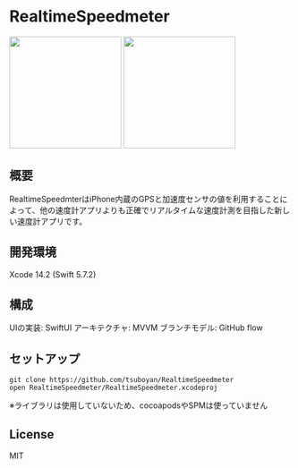 # RealtimeSpeedmeter


<img src="https://user-images.githubusercontent.com/13012547/231475929-f5ad9dcc-b1eb-4f64-9eef-94e19b7575a5.png" width="200">

<a href="https://apps.apple.com/app/realtimespeedmeter/id6446809535">
  <img src="https://user-images.githubusercontent.com/13012547/231477229-05e3bf3b-8ebe-4b69-ab94-8133f07c72ad.svg" width="200">
</a>

## 概要
RealtimeSpeedmterはiPhone内蔵のGPSと加速度センサの値を利用することによって、他の速度計アプリよりも正確でリアルタイムな速度計測を目指した新しい速度計アプリです。


## 開発環境
Xcode 14.2 (Swift 5.7.2)

## 構成
UIの実装: SwiftUI
アーキテクチャ: MVVM
ブランチモデル: GitHub flow

## セットアップ
```
git clone https://github.com/tsuboyan/RealtimeSpeedmeter
open RealtimeSpeedmeter/RealtimeSpeedmeter.xcodeproj
```
※ライブラリは使用していないため、cocoapodsやSPMは使っていません

## License
MIT



